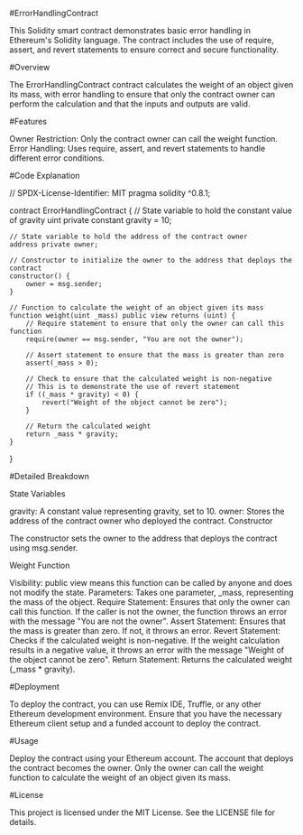 #ErrorHandlingContract

This Solidity smart contract demonstrates basic error handling in Ethereum's Solidity language. The contract includes the use of require, assert, and revert statements to ensure correct and secure functionality.

#Overview

The ErrorHandlingContract contract calculates the weight of an object given its mass, with error handling to ensure that only the contract owner can perform the calculation and that the inputs and outputs are valid.

#Features

Owner Restriction: Only the contract owner can call the weight function.
Error Handling: Uses require, assert, and revert statements to handle different error conditions.

#Code Explanation

// SPDX-License-Identifier: MIT
pragma solidity ^0.8.1;

contract ErrorHandlingContract {
    // State variable to hold the constant value of gravity
    uint private constant gravity = 10;

    // State variable to hold the address of the contract owner
    address private owner;

    // Constructor to initialize the owner to the address that deploys the contract
    constructor() {
        owner = msg.sender;
    }

    // Function to calculate the weight of an object given its mass
    function weight(uint _mass) public view returns (uint) {
        // Require statement to ensure that only the owner can call this function
        require(owner == msg.sender, "You are not the owner");

        // Assert statement to ensure that the mass is greater than zero
        assert(_mass > 0);

        // Check to ensure that the calculated weight is non-negative
        // This is to demonstrate the use of revert statement
        if ((_mass * gravity) < 0) {
            revert("Weight of the object cannot be zero");
        }

        // Return the calculated weight
        return _mass * gravity;
    }
}

#Detailed Breakdown

State Variables

gravity: A constant value representing gravity, set to 10.
owner: Stores the address of the contract owner who deployed the contract.
Constructor

The constructor sets the owner to the address that deploys the contract using msg.sender.

Weight Function

Visibility: public view means this function can be called by anyone and does not modify the state.
Parameters: Takes one parameter, _mass, representing the mass of the object.
Require Statement: Ensures that only the owner can call this function. If the caller is not the owner, the function throws an error with the message "You are not the owner".
Assert Statement: Ensures that the mass is greater than zero. If not, it throws an error.
Revert Statement: Checks if the calculated weight is non-negative. If the weight calculation results in a negative value, it throws an error with the message "Weight of the object cannot be zero".
Return Statement: Returns the calculated weight (_mass * gravity).

#Deployment

To deploy the contract, you can use Remix IDE, Truffle, or any other Ethereum development environment. Ensure that you have the necessary Ethereum client setup and a funded account to deploy the contract.

#Usage
 
Deploy the contract using your Ethereum account.
The account that deploys the contract becomes the owner.
Only the owner can call the weight function to calculate the weight of an object given its mass.

#License

This project is licensed under the MIT License. See the LICENSE file for details.
